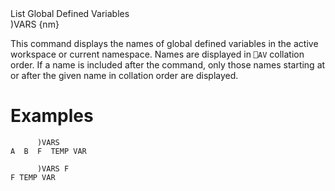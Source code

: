 <div class="heading">
  <div class="name">List Global Defined Variables</div>
  <div class="command">)VARS {nm}</div>
</div>

This command displays the names of global defined variables in the active workspace or current namespace.  Names are displayed in `⎕AV` collation order.  If a name is included after the command, only those names starting at or after the given name in collation order are displayed.

# Examples
```apl
      )VARS
A  B  F  TEMP VAR
 
      )VARS F
F TEMP VAR
```
